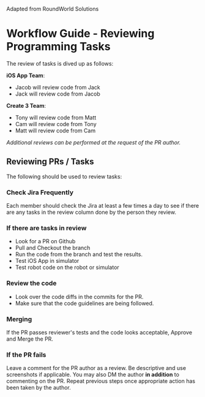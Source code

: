 Adapted from RoundWorld Solutions

# Workflow Guide - Reviewing Programming Tasks

The review of tasks is dived up as follows:

**iOS App Team**:
- Jacob will review code from Jack
- Jack will review code from Jacob

**Create 3 Team**:
- Tony will review code from Matt
- Cam will review code from Tony
- Matt will review code from Cam

*Additional reviews can be performed at the request of the PR author.*

## Reviewing PRs / Tasks
 The following should be used to review tasks:
 
 ### Check Jira Frequently
 Each member should check the Jira at least a few times a day to see if there are any tasks in the review column done by the person they review.
 
 ### If there are tasks in review
 - Look for a PR on Github
 - Pull and Checkout the branch
 - Run the code from the branch and test the results.
  - Test iOS App in simulator
  - Test robot code on the robot or simulator

### Review the code
- Look over the code diffs in the commits for the PR.
- Make sure that the code guidelines are being followed.

### Merging
If the PR passes reviewer's tests and the code looks acceptable, Approve and Merge the PR.

### If the PR fails
Leave a comment for the PR author as a review. Be descriptive and use screenshots if applicable. You may also DM the author **in addition** to commenting on the PR. Repeat previous steps once appropriate action has been taken by the author.
